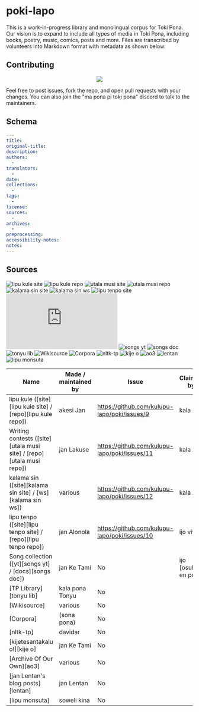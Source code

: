 # poki-lapo
This is a work-in-progress library and monolingual corpus for Toki Pona. Our vision is to expand to include all types of media in Toki Pona, including books, poetry, music, comics, posts and more. Files are transcribed by volunteers into Markdown format with metadata as shown below:

## Contributing

<div align="center">
  <a href="https://github.com/kulupu-lapo/poki/graphs/contributors">
    <img src="https://contrib.rocks/image?repo=kulupu-lapo/poki" />
  </a>
</div>

Feel free to post issues, fork the repo, and open pull requests with your changes.
You can also join the "ma pona pi toki pona" discord to talk to the maintainers.

## Schema

```yaml
---
title:
original-title:
description:
authors:
  -
translators:
  -
date:
collections:
  -
tags:
  -
license:
sources:
  -
archives:
  -
preprocessing:
accessibility-notes:
notes:
---
```

## Sources

![lipu kule site](https://lipukule.org/)
![lipu kule repo](https://github.com/lipukule/lipu-kule)
![utala musi site](https://utala.pona.la)
![utala musi repo](https://github.com/raacz/utala)
![kalama sin site](https://redcircle.com/shows/kalama-sin)
![kalama sin ws](https://wikisource.org/wiki/Kalama_sin)
![lipu tenpo site](https://liputenpo.org/)
![lipu tenpo repo](https://github.com/lipu-tenpo/liputenpo.org)
![songs yt](https://www.youtube.com/playlist?list=PLc7R2x5fn6AqRFUR9JzGIqh0FMdtsXRnH)
![songs doc](https://docs.google.com/spreadsheets/d/1qXextl70wJUo9xJ0VzECLXb3smiroQDT8U2_aAb_ycM/edit)
![tonyu lib](https://docs.google.com/document/d/1IdMucmhPCzvoUF94Gp25XCwocWOl4PfQ_wfOkiU8cu8/edit?usp=sharing)
![Wikisource](https://wikisource.org/wiki/Category:Toki_pona)
![Corpora](https://sona.pona.la/wiki/Corpora)
![nltk-tp](https://github.com/davidar/nltk-tp/tree/master/Corpus)
![kije o](https://kijetesantakalu-o.tumblr.com/tagged/comic)
![ao3](https://archiveofourown.org/works/search?work_search%5Blanguage_id%5D=tok)
![lentan](https://lipu-sona.pona.la/lentan/)
![lipu monsuta](https://lipumonsuta.neocities.org/)


| Name                                                                | Made / maintained by | Issue                                         | Claimed by            |
|---------------------------------------------------------------------|----------------------|-----------------------------------------------|-----------------------|
| lipu kule ([site][lipu kule site] / [repo][lipu kule repo])         | akesi Jan            | https://github.com/kulupu-lapo/poki/issues/9  | kala Asi              |
| Writing contests ([site][utala musi site] / [repo][utala musi repo])| jan Lakuse           | https://github.com/kulupu-lapo/poki/issues/11 | kala Asi              |
| kalama sin ([site][kalama sin site] / [ws][kalama sin ws])          | various              | https://github.com/kulupu-lapo/poki/issues/12 | kala Asi              |
| lipu tenpo ([site][lipu tenpo site] / [repo][lipu tenpo repo])      | jan Alonola          | https://github.com/kulupu-lapo/poki/issues/10 | ijo vivi              |
| Song collection ([yt][songs yt] / [docs][songs doc])                | jan Ke Tami          | No                                            | ijo \[osuka\] en poka |
| [TP Library][tonyu lib]                                             | kala pona Tonyu      | No                                            |                       |
| [Wikisource]                                                        | various              | No                                            |                       |
| [Corpora]                                                           | (sona pona)          | No                                            |                       |
| [nltk-tp]                                                           | davidar              | No                                            |                       |
| [kijetesantakalu o!][kije o]                                        | jan Ke Tami          | No                                            |                       |
| [Archive Of Our Own][ao3]                                           | various              | No                                            |                       |
| [jan Lentan's blog posts][lentan]                                   | jan Lentan           | No                                            |                       |
| [lipu monsuta]                                                      | soweli kina          | No                                            |                       |
